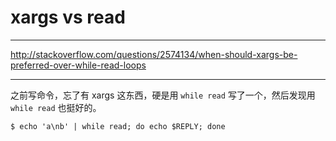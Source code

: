 # xargs vs read

---

http://stackoverflow.com/questions/2574134/when-should-xargs-be-preferred-over-while-read-loops

---

之前写命令，忘了有 xargs 这东西，硬是用 `while read` 写了一个，然后发现用 `while read` 也挺好的。

```
$ echo 'a\nb' | while read; do echo $REPLY; done
```
